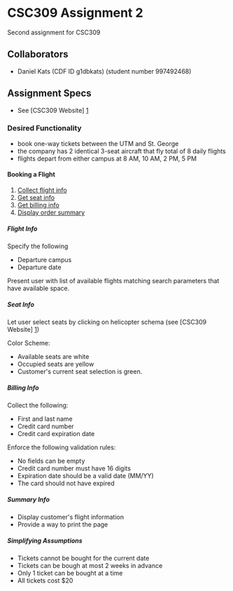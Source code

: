 CSC309 Assignment 2
===

Second assignment for CSC309

## Collaborators

* Daniel Kats (CDF ID g1dbkats) (student number 997492468)

## Assignment Specs

* See [CSC309 Website] [1]

[1]: http://www.cs.toronto.edu/~delara/courses/csc309/ "CSC309 Website"

### Desired Functionality

* book one-way tickets between the UTM and St. George
* the company has 2 identical 3-seat aircraft that fly total of 8 daily flights
* flights depart from either campus at 8 AM, 10 AM, 2 PM, 5 PM

#### Booking a Flight

1. [Collect flight info](#flight-info)
2. [Get seat info](#seat-info)
3. [Get billing info](#billing-info)
4. [Display order summary](#summary-info)

##### Flight Info

Specify the following

* Departure campus
* Departure date

Present user with list of available flights matching search parameters that have available space.

##### Seat Info

Let user select seats by clicking on helicopter schema (see [CSC309 Website] [1])

Color Scheme:

* Available seats are white
* Occupied seats are yellow
* Customer's current seat selection is green. 

##### Billing Info

Collect the following:

* First and last name
* Credit card number
* Credit card expiration date

Enforce the following validation rules:

* No fields can be empty
* Credit card number must have 16 digits
* Expiration date should be a valid date (MM/YY)
* The card should not have expired

##### Summary Info

* Display customer's flight information
* Provide a way to print the page

##### Simplifying Assumptions

* Tickets cannot be bought for the current date
* Tickets can be bough at most 2 weeks in advance
* Only 1 ticket can be bought at a time
* All tickets cost $20 


